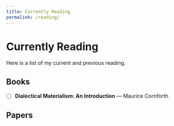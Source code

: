 ```yaml
---
title: Currently Reading
permalink: /reading/
---
```


# Currently Reading

Here is a list of my current and previous reading. 
## Books

- [ ] **Dialectical Materialism: An Introduction** — Maurice Cornforth 

## Papers


